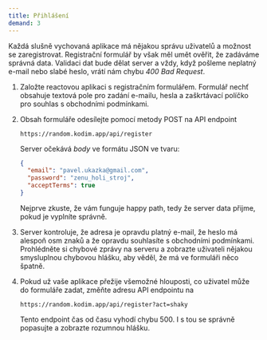 ```yaml
---
title: Přihlášení
demand: 3
---
```


Každá slušně vychovaná aplikace má nějakou správu uživatelů a možnost se zaregistrovat. Registrační formulář by však měl umět ověřit, že zadáváme správná data. Validaci dat bude dělat server a vždy, když pošleme neplatný e-mail nebo slabé heslo, vrátí nám chybu _400 Bad Request_.

1. Založte reactovou aplikaci s registračním formulářem. Formulář nechť obsahuje textová pole pro zadání e-mailu, hesla a zaškrtávací políčko pro souhlas s obchodními podmínkami.
1. Obsah formuláře odesílejte pomocí metody POST na API endpoint

   ```
   https://random.kodim.app/api/register
   ```

   Server očekává _body_ ve formátu JSON ve tvaru:

   ```json
   {
     "email": "pavel.ukazka@gmail.com",
     "password": "zenu_holi_stroj",
     "acceptTerms": true
   }
   ```

   Nejprve zkuste, že vám funguje happy path, tedy že server data přijme, pokud je vyplníte správně.

1. Server kontroluje, že adresa je opravdu platný e-mail, že heslo má alespoň osm znaků a že opravdu souhlasíte s obchodními podmínkami. Prohlédněte si chybové zprávy na serveru a zobrazte uživateli nějakou smysluplnou chybovou hlášku, aby věděl, že má ve formuláři něco špatně.
1. Pokud už vaše aplikace přežije všemožné hlouposti, co uživatel může do formuláře zadat, změňte adresu API endpointu na

   ```
   https://random.kodim.app/api/register?act=shaky
   ```

   Tento endpoint čas od času vyhodí chybu 500. I s tou se správně popasujte a zobrazte rozumnou hlášku.
